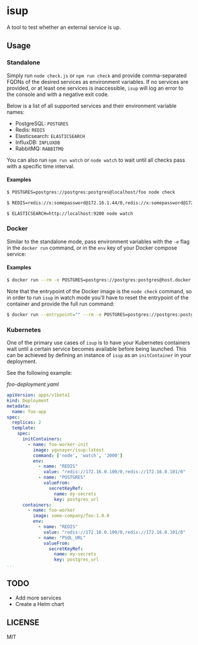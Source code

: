 # isup
A tool to test whether an external service is up.

## Usage
### Standalone
Simply run `node check.js` or `npm run check` and provide comma-separated FQDNs of the desired services as environment variables. If no services are provided, or at least one services is inaccessible, `isup` will log an error to the console and with a negative exit code.

Below is a list of all supported services and their environment variable names:

- PostgreSQL: `POSTGRES`
- Redis: `REDIS`
- Elasticsearch: `ELASTICSEARCH`
- InfluxDB: `INFLUXDB`
- RabbitMQ: `RABBITMQ`

You can also run `npm run watch` or `node watch` to wait until all checks pass with a specific time interval.

#### Examples
```bash
$ POSTGRES=postgres://postgres:postgres@localhost/foo node check
```

```bash
$ REDIS=redis://x:somepassword@172.16.1.44/0,redis://x:somepassword@172.16.1.44/1 node check
```

```bash
$ ELASTICSEARCH=http://localhost:9200 node watch
```

### Docker
Similar to the standalone mode, pass environment variables with the `-e` flag in the `docker run` command, or in the `env` key of your Docker compose service:

#### Examples
```bash
$ docker run --rm -e POSTGRES=postgres://postgres:postgres@host.docker.internal/foo ygunayer/isup
```

Note that the entrypoint of the Docker image is the `node check` command, so in order to run `isup` in watch mode you'll have to reset the entrypoint of the container and provide the full run command:

```bash
$ docker run --entrypoint="" --rm -e POSTGRES=postgres://postgres:postgres@host.docker.internal/foo ygunayer/isup node watch 2000
```

### Kubernetes
One of the primary use cases of `isup` is to have your Kubernetes containers wait until a certain service becomes available before being launched. This can be achieved by defining an instance of `isup` as an `initContainer` in your deployment.

See the following example:

*foo-deployment.yaml*
```yaml
apiVersion: apps/v1beta1
kind: Deployment
metadata:
  name: foo-app
spec:
  replicas: 2
  template:
    spec:
      initContainers:
        - name: foo-worker-init
          image: ygunayer/isup:latest
          command: ['node', 'watch', '2000']
          env:
            - name: "REDIS"
              value: "redis://172.16.0.100/0,redis://172.16.0.101/0"
            - name: "POSTGRES"
              valueFrom: 
                secretKeyRef:
                  name: my-secrets
                  key: postgres_url
      containers:
        - name: foo-worker
          image: some-company/foo:1.0.0
          env:
            - name: "REDIS"
              value: "redis://172.16.0.100/0,redis://172.16.0.101/0"
            - name: "PSQL_URL"
              valueFrom: 
                secretKeyRef:
                  name: my-secrets
                  key: postgres_url
...
```

## TODO
- Add more services
- Create a Helm chart

## LICENSE
MIT
